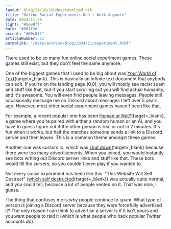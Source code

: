 ```yaml
---
layout: blog/24/10/100daystounload.njk
title: "Online Social Experiments Don't Work Anymore"
date: 2024-11-26
light: "#bee9ff"
dark: "#001f2a"
accent: "#00c8ff"
articleNumber: 51
permalink: "/more/archive/blog/2024/11/experiment.html"
---
```

There used to be so many fun online social experiment games. These games still exist, but they don't feel the same anymore.

One of the biggest games that I used to be big about was [Your World of Text](https://www.yourworldoftext.com){target=_blank}. This is basically an infinite text document that anybody can edit. If you're on the landing page (0,0), you will mostly see racist spam and stuff like that, but if you start scrolling out you will find actual humanity, and it's awesome. You will even find people leaving messages. People still occasionally message me on Discord about messages I left over 5 years ago. However, most other social experiment games haven't been like that.

For example, a recent popular one has been [Human or Not?](https://www.humanornot.ai){target=_blank}, a game where you're paired with either a random human or an AI, and you have to guess figure out if the other person is real or not in 2 minutes. It's fun when it works, but half the matches someone sends a link to a Discord server and then leaves. This is a common theme amongst these games.

Another one was cursors.io, which was [shut down](https://www.reddit.com/r/cursorsio/comments/oiwmvo/cursorsio_may_now_rest_in_peace/){target=_blank} because there were too many advertisements. When you joined, you would instantly see bots writing out Discord server links and stuff like that. These bots would fill the servers, so you couldn't even play if you wanted to.

Not every social experiment has been like this. "This Website Will Self Destruct" ([which self destructed](https://boingboing.net/2023/12/12/this-site-will-self-destruct-finally-self-destructs-after-no-one-signs-guestbook-for-24-hours.html){target=_blank}) was actually quite normal, and you could tell, because a lot of people vented on it. That was nice, I guess.

The thing that confuses me is why people continue to spam. What type of person is joining a Discord server because they were forcefully advertised it? The only reason I can think to advertise a server is if it isn't yours and you want people to raid it (which is what people who hack popular Twitter accounts do).